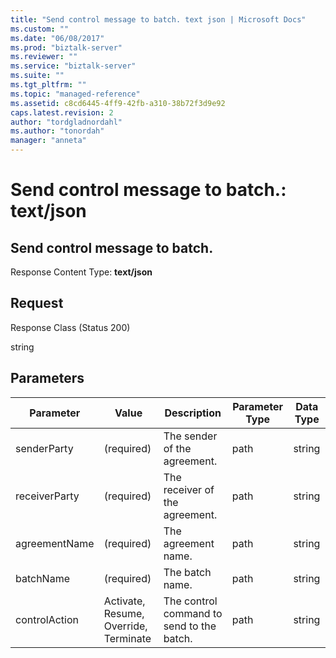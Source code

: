 ```yaml
---
title: "Send control message to batch. text json | Microsoft Docs"
ms.custom: ""
ms.date: "06/08/2017"
ms.prod: "biztalk-server"
ms.reviewer: ""
ms.service: "biztalk-server"
ms.suite: ""
ms.tgt_pltfrm: ""
ms.topic: "managed-reference"
ms.assetid: c8cd6445-4ff9-42fb-a310-38b72f3d9e92
caps.latest.revision: 2
author: "tordgladnordahl"
ms.author: "tonordah"
manager: "anneta"
---
```

# Send control message to batch.: text/json
## Send control message to batch.

  Response Content Type: **text/json**

Request
---
Response Class (Status 200)

string

Parameters
---


Parameter|Value|Description|Parameter Type|Data Type 
---------|---------|---------|---------|---------
senderParty|(required)|The sender of the agreement.|path|string| 
receiverParty|(required)|The receiver of the agreement.|path|string| 
agreementName|(required)|The agreement name.|path|string| 
batchName|(required)|The batch name.|path|string| 
controlAction|Activate, Resume, Override, Terminate|The control command to send to the batch.|path|string| 

